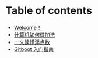 # Table of contents

* [Welcome！](README.md)
* [计算机如何做加法](ji-suan-ji-ru-he-zuo-jia-fa.md)
* [一文读懂浮点数](yi-wen-du-dong-fu-dian-shu.md)
* [Gitboot 入门指南](gitboot-ru-men-zhi-nan.md)

